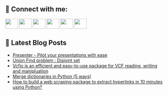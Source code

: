 ## 🔎 Connect with me:
[<img height="32" width="40" src="https://cdn.jsdelivr.net/npm/simple-icons@v5/icons/telegram.svg" />](https://t.me/bullbesh)
[<img height="32" width="40" src="https://cdn.jsdelivr.net/npm/simple-icons@v5/icons/vk.svg" />](https://vk.com/bullbesh)
[<img height="32" width="40" src="https://cdn.jsdelivr.net/npm/simple-icons@v5/icons/twitter.svg" />](https://twitter.com/bullbesh1)
[<img height="32" width="40" src="https://cdn.jsdelivr.net/npm/simple-icons@v5/icons/instagram.svg" />](https://www.instagram.com/bullbesh)
[<img height="32" width="40" src="https://cdn.jsdelivr.net/npm/simple-icons@v5/icons/reddit.svg" />](https://www.reddit.com/user/bullbesh)
[<img height="32" width="40" src="https://cdn.jsdelivr.net/npm/simple-icons@v5/icons/youtube.svg" />](https://www.youtube.com/channel/UCtfjRs6uzgq5mfm8S06WTcg)

## 📕 Latest Blog Posts
<!-- BLOG-POST-LIST:START -->
- [Presenter - Pilot your presentations with ease](https://www.reddit.com/r/Python/comments/v8dc3j/presenter_pilot_your_presentations_with_ease/)
- [Union Find problem : Disjoint set](https://www.reddit.com/r/Python/comments/v8bzvk/union_find_problem_disjoint_set/)
- [Vcfio is an efficient and easy-to-use package for VCF reading, writing and manipluation](https://www.reddit.com/r/Python/comments/v8ajj4/vcfio_is_an_efficient_and_easytouse_package_for/)
- [Merge dictionaries in Python &lpar;5 ways&rpar;](https://www.reddit.com/r/Python/comments/v8a2it/merge_dictionaries_in_python_5_ways/)
- [How to build a web scraping package to extract hyperlinks in 10 minutes using Python?](https://www.reddit.com/r/Python/comments/v89n1m/how_to_build_a_web_scraping_package_to_extract/)
<!-- BLOG-POST-LIST:END -->
